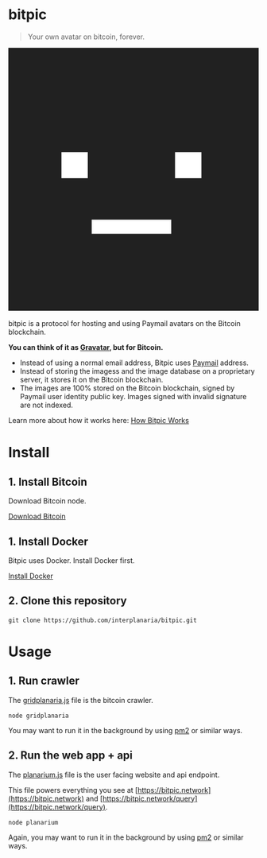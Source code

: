 # bitpic

> Your own avatar on bitcoin, forever.

![bitpic](public/avatar.png)

bitpic is a protocol for hosting and using Paymail avatars on the Bitcoin blockchain.

**You can think of it as [Gravatar](https://en.gravatar.com/), but for Bitcoin.**

- Instead of using a normal email address, Bitpic uses [Paymail](https://bsvalias.org/) address.
- Instead of storing the imagess and the image database on a proprietary server, it stores it on the Bitcoin blockchain.
- The images are 100% stored on the Bitcoin blockchain, signed by Paymail user identity public key. Images signed with invalid signature are not indexed.

Learn more about how it works here: [How Bitpic Works](https://bitpic.network/about)

# Install

## 1. Install Bitcoin

Download Bitcoin node. 

[Download Bitcoin](https://github.com/bitcoin-sv/bitcoin-sv/releases)

## 1. Install Docker

Bitpic uses Docker. Install Docker first.

[Install Docker](https://docs.docker.com/v17.09/engine/installation/#supported-platforms)

## 2. Clone this repository

```
git clone https://github.com/interplanaria/bitpic.git
```

# Usage

## 1. Run crawler

The [gridplanaria.js](gridplanaria.js) file is the bitcoin crawler.

```
node gridplanaria
```

You may want to run it in the background by using [pm2](https://pm2.keymetrics.io/) or similar ways.


## 2. Run the web app + api

The [planarium.js](planarium.js) file is the user facing website and api endpoint. 

This file powers everything you see at [https://bitpic.network](https://bitpic.network) and [https://bitpic.network/query](https://bitpic.network/query).

```
node planarium
```

Again, you may want to run it in the background by using [pm2](https://pm2.keymetrics.io/) or similar ways.
